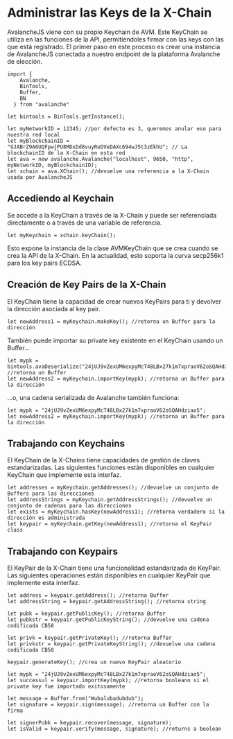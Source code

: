 # Administrar las Keys de la X-Chain

AvalancheJS viene con su propio Keychain de AVM. Este KeyChain se utiliza en las funciones de la API, permitiéndoles firmar con las keys con las que está registrado. El primer paso en este proceso es crear una instancia de AvalancheJS conectada a nuestro endpoint de la plataforma Avalanche de elección.

```text
import {
    Avalanche,
    BinTools,
    Buffer,
    BN
  } from "avalanche" 

let bintools = BinTools.getInstance();

let myNetworkID = 12345; //por defecto es 3, queremos anular eso para nuestra red local
let myBlockchainID = "GJABrZ9A6UQFpwjPU8MDxDd8vuyRoDVeDAXc694wJ5t3zEkhU"; // La blockchainID de la X-Chain en esta red
let ava = new avalanche.Avalanche("localhost", 9650, "http", myNetworkID, myBlockchainID);
let xchain = ava.XChain(); //devuelve una referencia a la X-Chain usada por AvalancheJS
```

## Accediendo al Keychain <a id="accessing-the-keychain"></a>

Se accede a la KeyChain a través de la X-Chain y puede ser referenciada directamente o a través de una variable de referencia.

```text
let myKeychain = xchain.keyChain();
```

Esto expone la instancia de la clase AVMKeyChain que se crea cuando se crea la API de la X-Chain. En la actualidad, esto soporta la curva secp256k1 para los key pairs ECDSA.

## Creación de Key Pairs de la X-Chain<a id="creating-x-chain-key-pairs"></a>

El KeyChain tiene la capacidad de crear nuevos KeyPairs para ti y devolver la dirección asociada al key pair.

```text
let newAddress1 = myKeychain.makeKey(); //retorna un Buffer para la dirección
```

También puede importar su private key existente en el KeyChain usando un Buffer...

```text
let mypk = bintools.avaDeserialize("24jUJ9vZexUM6expyMcT48LBx27k1m7xpraoV62oSQAHdziao5"); //retorna un Buffer
let newAddress2 = myKeychain.importKey(mypk); //retorna un Buffer para la dirección

```

...o, una cadena serializada de Avalanche también funciona:

```text
let mypk = "24jUJ9vZexUM6expyMcT48LBx27k1m7xpraoV62oSQAHdziao5";
let newAddress2 = myKeychain.importKey(mypk); //retorna un Buffer para la dirección
```

## Trabajando con Keychains <a id="working-with-keychains"></a>

El KeyChain de la X-Chains tiene capacidades de gestión de claves estandarizadas. Las siguientes funciones están disponibles en cualquier KeyChain que implemente esta interfaz.

```text
let addresses = myKeychain.getAddresses(); //devuelve un conjunto de Buffers para las direcciones
let addressStrings = myKeychain.getAddressStrings(); //devuelve un conjunto de cadenas para las direcciones
let exists = myKeychain.hasKey(newAddress1); //retorna verdadero si la dirección es administrada
let keypair = myKeychain.getKey(newAddress1); //retorna el KeyPair class
```

## Trabajando con Keypairs <a id="working-with-keypairs"></a>

El KeyPair de la X-Chain tiene una funcionalidad estandarizada de KeyPair. Las siguientes operaciones están disponibles en cualquier KeyPair que implemente esta interfaz.

```text
let address = keypair.getAddress(); //retorna Buffer
let addressString = keypair.getAddressString(); //retorna string

let pubk = keypair.getPublicKey(); //retorna Buffer
let pubkstr = keypair.getPublicKeyString(); //devuelve una cadena codificada CB58

let privk = keypair.getPrivateKey(); //retorna Buffer
let privkstr = keypair.getPrivateKeyString(); //devuelve una cadena codificada CB58

keypair.generateKey(); //crea un nuevo KeyPair aleatorio

let mypk = "24jUJ9vZexUM6expyMcT48LBx27k1m7xpraoV62oSQAHdziao5";
let successul = keypair.importKey(mypk); //retorna booleano si el private key fue importado exitosamente

let message = Buffer.from("Wubalubadubdub");
let signature = keypair.sign(message); //retorna un Buffer con la firma

let signerPubk = keypair.recover(message, signature);
let isValid = keypair.verify(message, signature); //returns a boolean
```

<!--stackedit_data:
eyJoaXN0b3J5IjpbLTExNDc2NTQzMDksLTUyMDc5MzE5NF19
-->